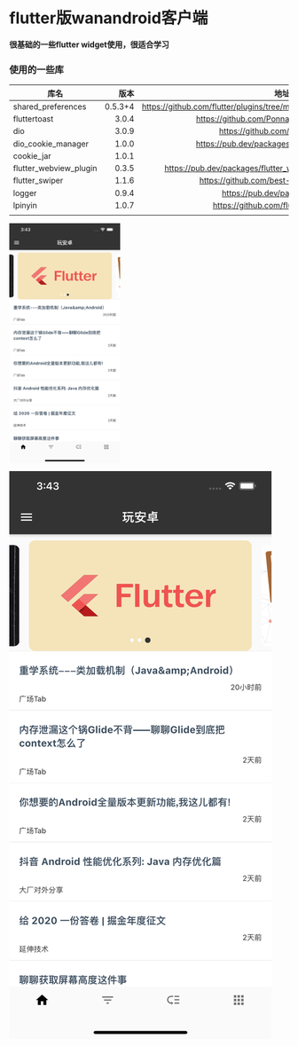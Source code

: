 # flutter版wanandroid客户端

**很基础的一些flutter widget使用，很适合学习**

### 使用的一些库

| 库名       | 版本   |  地址  |
| --------   | -----:  | :----:  |
| shared_preferences      | 0.5.3+4   |   https://github.com/flutter/plugins/tree/master/packages/shared_preferences     |
| fluttertoast        |   3.0.4   |   https://github.com/PonnamKarthik/FlutterToast   |
| dio        |    3.0.9    |  https://github.com/flutterchina/dio  |
| dio_cookie_manager        |    1.0.0    | https://pub.dev/packages/dio_cookie_manager  |
| cookie_jar        |    1.0.1    |    |
| flutter_webview_plugin        |    0.3.5    |  https://pub.dev/packages/flutter_webview_plugin#-readme-tab  |
| flutter_swiper        |    1.1.6    | https://github.com/best-flutter/flutter_swiper  |
| logger        |    0.9.4    |  https://pub.dev/packages/logger  |
|lpinyin|1.0.7|https://github.com/flutterchina/lpinyin|
||||

<img src="https://raw.githubusercontent.com/Hllele/wanandroid_flutter/master/%E6%88%AA%E5%9B%BE/%E9%A6%96%E9%A1%B5.png" width = "200"  alt="首页" align=center />

![首页](https://raw.githubusercontent.com/Hllele/wanandroid_flutter/master/%E6%88%AA%E5%9B%BE/%E9%A6%96%E9%A1%B5.png "首页")



